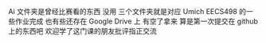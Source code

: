  Ai 文件夹是曾经比赛看的东西 没用
 三个文件夹就是对应 Umich EECS498 的一些作业完成 也有些还存在 Google Drive 上 有空了拿来
 算是第一次提交在 github 上的东西吧 欢迎学了这门课的朋友批评指正交流
